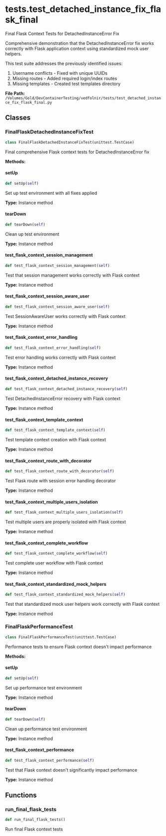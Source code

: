 # tests.test_detached_instance_fix_flask_final

Final Flask Context Tests for DetachedInstanceError Fix

Comprehensive demonstration that the DetachedInstanceError fix works correctly
with Flask application context using standardized mock user helpers.

This test suite addresses the previously identified issues:
1. Username conflicts - Fixed with unique UUIDs
2. Missing routes - Added required login/index routes
3. Missing templates - Created test templates directory

**File Path:** `/Volumes/Gold/DevContainerTesting/vedfolnir/tests/test_detached_instance_fix_flask_final.py`

## Classes

### FinalFlaskDetachedInstanceFixTest

```python
class FinalFlaskDetachedInstanceFixTest(unittest.TestCase)
```

Final comprehensive Flask context tests for DetachedInstanceError fix

**Methods:**

#### setUp

```python
def setUp(self)
```

Set up test environment with all fixes applied

**Type:** Instance method

#### tearDown

```python
def tearDown(self)
```

Clean up test environment

**Type:** Instance method

#### test_flask_context_session_management

```python
def test_flask_context_session_management(self)
```

Test that session management works correctly with Flask context

**Type:** Instance method

#### test_flask_context_session_aware_user

```python
def test_flask_context_session_aware_user(self)
```

Test SessionAwareUser works correctly with Flask context

**Type:** Instance method

#### test_flask_context_error_handling

```python
def test_flask_context_error_handling(self)
```

Test error handling works correctly with Flask context

**Type:** Instance method

#### test_flask_context_detached_instance_recovery

```python
def test_flask_context_detached_instance_recovery(self)
```

Test DetachedInstanceError recovery with Flask context

**Type:** Instance method

#### test_flask_context_template_context

```python
def test_flask_context_template_context(self)
```

Test template context creation with Flask context

**Type:** Instance method

#### test_flask_context_route_with_decorator

```python
def test_flask_context_route_with_decorator(self)
```

Test Flask route with session error handling decorator

**Type:** Instance method

#### test_flask_context_multiple_users_isolation

```python
def test_flask_context_multiple_users_isolation(self)
```

Test multiple users are properly isolated with Flask context

**Type:** Instance method

#### test_flask_context_complete_workflow

```python
def test_flask_context_complete_workflow(self)
```

Test complete user workflow with Flask context

**Type:** Instance method

#### test_flask_context_standardized_mock_helpers

```python
def test_flask_context_standardized_mock_helpers(self)
```

Test that standardized mock user helpers work correctly with Flask context

**Type:** Instance method

### FinalFlaskPerformanceTest

```python
class FinalFlaskPerformanceTest(unittest.TestCase)
```

Performance tests to ensure Flask context doesn't impact performance

**Methods:**

#### setUp

```python
def setUp(self)
```

Set up performance test environment

**Type:** Instance method

#### tearDown

```python
def tearDown(self)
```

Clean up performance test environment

**Type:** Instance method

#### test_flask_context_performance

```python
def test_flask_context_performance(self)
```

Test that Flask context doesn't significantly impact performance

**Type:** Instance method

## Functions

### run_final_flask_tests

```python
def run_final_flask_tests()
```

Run final Flask context tests

